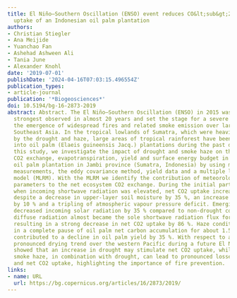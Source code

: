```yaml
---
title: El Niño–Southern Oscillation (ENSO) event reduces CO&lt;sub&gt;2&lt;/sub&gt;
  uptake of an Indonesian oil palm plantation
authors:
- Christian Stiegler
- Ana Meijide
- Yuanchao Fan
- Ashehad Ashween Ali
- Tania June
- Alexander Knohl
date: '2019-07-01'
publishDate: '2024-04-16T07:03:15.496554Z'
publication_types:
- article-journal
publication: '*Biogeosciences*'
doi: 10.5194/bg-16-2873-2019
abstract: Abstract. The El Niño–Southern Oscillation (ENSO) in 2015 was one of the
  strongest observed in almost 20 years and set the stage for a severe drought and
  the emergence of widespread fires and related smoke emission over large parts of
  Southeast Asia. In the tropical lowlands of Sumatra, which were heavily affected
  by the drought and haze, large areas of tropical rainforest have been converted
  into oil palm (Elaeis guineensis Jacq.) plantations during the past decades. In
  this study, we investigate the impact of drought and smoke haze on the net ecosystem
  CO2 exchange, evapotranspiration, yield and surface energy budget in a commercial
  oil palm plantation in Jambi province (Sumatra, Indonesia) by using micrometeorological
  measurements, the eddy covariance method, yield data and a multiple linear regression
  model (MLRM). With the MLRM we identify the contribution of meteorological and environmental
  parameters to the net ecosystem CO2 exchange. During the initial part of the drought,
  when incoming shortwave radiation was elevated, net CO2 uptake increased by 50 %
  despite a decrease in upper-layer soil moisture by 35 %, an increase in air temperature
  by 10 % and a tripling of atmospheric vapour pressure deficit. Emerging smoke haze
  decreased incoming solar radiation by 35 % compared to non-drought conditions and
  diffuse radiation almost became the sole shortwave radiation flux for 2 months,
  resulting in a strong decrease in net CO2 uptake by 86 %. Haze conditions resulted
  in a complete pause of oil palm net carbon accumulation for about 1.5 months and
  contributed to a decline in oil palm yield by 35 %. With respect to a projected
  pronounced drying trend over the western Pacific during a future El Niño, our model
  showed that an increase in drought may stimulate net CO2 uptake, while more severe
  smoke haze, in combination with drought, can lead to pronounced losses in productivity
  and net CO2 uptake, highlighting the importance of fire prevention.
links:
- name: URL
  url: https://bg.copernicus.org/articles/16/2873/2019/
---
```

